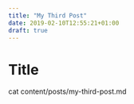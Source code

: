 ```yaml
---
title: "My Third Post"
date: 2019-02-10T12:55:21+01:00
draft: true
---
```


Title
==========

cat content/posts/my-third-post.md
